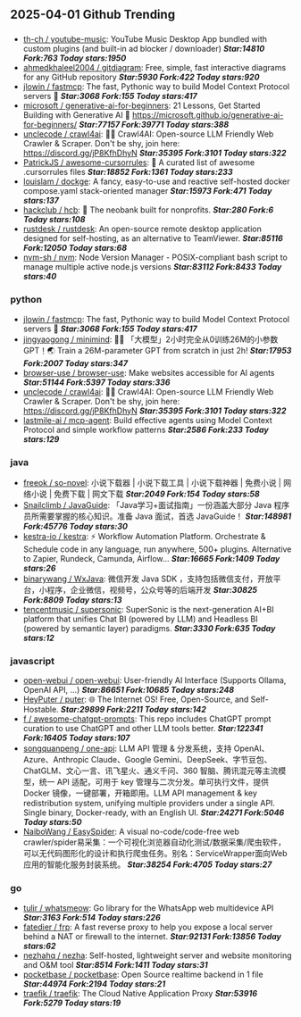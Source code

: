 ## 2025-04-01 Github Trending

### 
* [th-ch / youtube-music](https://github.com/th-ch/youtube-music): YouTube Music Desktop App bundled with custom plugins (and built-in ad blocker / downloader) ***Star:14810 Fork:763 Today stars:1950***
* [ahmedkhaleel2004 / gitdiagram](https://github.com/ahmedkhaleel2004/gitdiagram): Free, simple, fast interactive diagrams for any GitHub repository ***Star:5930 Fork:422 Today stars:920***
* [jlowin / fastmcp](https://github.com/jlowin/fastmcp): The fast, Pythonic way to build Model Context Protocol servers 🚀 ***Star:3068 Fork:155 Today stars:417***
* [microsoft / generative-ai-for-beginners](https://github.com/microsoft/generative-ai-for-beginners): 21 Lessons, Get Started Building with Generative AI 🔗 https://microsoft.github.io/generative-ai-for-beginners/ ***Star:77157 Fork:39771 Today stars:388***
* [unclecode / crawl4ai](https://github.com/unclecode/crawl4ai): 🚀🤖 Crawl4AI: Open-source LLM Friendly Web Crawler & Scraper. Don't be shy, join here: https://discord.gg/jP8KfhDhyN ***Star:35395 Fork:3101 Today stars:322***
* [PatrickJS / awesome-cursorrules](https://github.com/PatrickJS/awesome-cursorrules): 📄 A curated list of awesome .cursorrules files ***Star:18852 Fork:1361 Today stars:233***
* [louislam / dockge](https://github.com/louislam/dockge): A fancy, easy-to-use and reactive self-hosted docker compose.yaml stack-oriented manager ***Star:15973 Fork:471 Today stars:137***
* [hackclub / hcb](https://github.com/hackclub/hcb): 🏦 The neobank built for nonprofits. ***Star:280 Fork:6 Today stars:108***
* [rustdesk / rustdesk](https://github.com/rustdesk/rustdesk): An open-source remote desktop application designed for self-hosting, as an alternative to TeamViewer. ***Star:85116 Fork:12050 Today stars:68***
* [nvm-sh / nvm](https://github.com/nvm-sh/nvm): Node Version Manager - POSIX-compliant bash script to manage multiple active node.js versions ***Star:83112 Fork:8433 Today stars:40***

### python
* [jlowin / fastmcp](https://github.com/jlowin/fastmcp): The fast, Pythonic way to build Model Context Protocol servers 🚀 ***Star:3068 Fork:155 Today stars:417***
* [jingyaogong / minimind](https://github.com/jingyaogong/minimind): 🚀🚀 「大模型」2小时完全从0训练26M的小参数GPT！🌏 Train a 26M-parameter GPT from scratch in just 2h! ***Star:17953 Fork:2007 Today stars:347***
* [browser-use / browser-use](https://github.com/browser-use/browser-use): Make websites accessible for AI agents ***Star:51144 Fork:5397 Today stars:336***
* [unclecode / crawl4ai](https://github.com/unclecode/crawl4ai): 🚀🤖 Crawl4AI: Open-source LLM Friendly Web Crawler & Scraper. Don't be shy, join here: https://discord.gg/jP8KfhDhyN ***Star:35395 Fork:3101 Today stars:322***
* [lastmile-ai / mcp-agent](https://github.com/lastmile-ai/mcp-agent): Build effective agents using Model Context Protocol and simple workflow patterns ***Star:2586 Fork:233 Today stars:129***

### java
* [freeok / so-novel](https://github.com/freeok/so-novel): 小说下载器 | 小说下载工具 | 小说下载神器 | 免费小说 | 网络小说 | 免费下载 | 网文下载 ***Star:2049 Fork:154 Today stars:58***
* [Snailclimb / JavaGuide](https://github.com/Snailclimb/JavaGuide): 「Java学习+面试指南」一份涵盖大部分 Java 程序员所需要掌握的核心知识。准备 Java 面试，首选 JavaGuide！ ***Star:148981 Fork:45776 Today stars:30***
* [kestra-io / kestra](https://github.com/kestra-io/kestra): ⚡ Workflow Automation Platform. Orchestrate & Schedule code in any language, run anywhere, 500+ plugins. Alternative to Zapier, Rundeck, Camunda, Airflow... ***Star:16665 Fork:1409 Today stars:26***
* [binarywang / WxJava](https://github.com/binarywang/WxJava): 微信开发 Java SDK ，支持包括微信支付，开放平台，小程序，企业微信，视频号，公众号等的后端开发 ***Star:30825 Fork:8809 Today stars:13***
* [tencentmusic / supersonic](https://github.com/tencentmusic/supersonic): SuperSonic is the next-generation AI+BI platform that unifies Chat BI (powered by LLM) and Headless BI (powered by semantic layer) paradigms. ***Star:3330 Fork:635 Today stars:12***

### javascript
* [open-webui / open-webui](https://github.com/open-webui/open-webui): User-friendly AI Interface (Supports Ollama, OpenAI API, ...) ***Star:86651 Fork:10685 Today stars:248***
* [HeyPuter / puter](https://github.com/HeyPuter/puter): 🌐 The Internet OS! Free, Open-Source, and Self-Hostable. ***Star:29899 Fork:2211 Today stars:142***
* [f / awesome-chatgpt-prompts](https://github.com/f/awesome-chatgpt-prompts): This repo includes ChatGPT prompt curation to use ChatGPT and other LLM tools better. ***Star:122341 Fork:16405 Today stars:107***
* [songquanpeng / one-api](https://github.com/songquanpeng/one-api): LLM API 管理 & 分发系统，支持 OpenAI、Azure、Anthropic Claude、Google Gemini、DeepSeek、字节豆包、ChatGLM、文心一言、讯飞星火、通义千问、360 智脑、腾讯混元等主流模型，统一 API 适配，可用于 key 管理与二次分发。单可执行文件，提供 Docker 镜像，一键部署，开箱即用。LLM API management & key redistribution system, unifying multiple providers under a single API. Single binary, Docker-ready, with an English UI. ***Star:24271 Fork:5046 Today stars:50***
* [NaiboWang / EasySpider](https://github.com/NaiboWang/EasySpider): A visual no-code/code-free web crawler/spider易采集：一个可视化浏览器自动化测试/数据采集/爬虫软件，可以无代码图形化的设计和执行爬虫任务。别名：ServiceWrapper面向Web应用的智能化服务封装系统。 ***Star:38254 Fork:4705 Today stars:27***

### go
* [tulir / whatsmeow](https://github.com/tulir/whatsmeow): Go library for the WhatsApp web multidevice API ***Star:3163 Fork:514 Today stars:226***
* [fatedier / frp](https://github.com/fatedier/frp): A fast reverse proxy to help you expose a local server behind a NAT or firewall to the internet. ***Star:92131 Fork:13856 Today stars:62***
* [nezhahq / nezha](https://github.com/nezhahq/nezha): Self-hosted, lightweight server and website monitoring and O&M tool ***Star:8514 Fork:1411 Today stars:31***
* [pocketbase / pocketbase](https://github.com/pocketbase/pocketbase): Open Source realtime backend in 1 file ***Star:44974 Fork:2194 Today stars:21***
* [traefik / traefik](https://github.com/traefik/traefik): The Cloud Native Application Proxy ***Star:53916 Fork:5279 Today stars:19***
